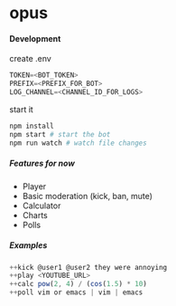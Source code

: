 # opus

#### Development
create .env

```js
TOKEN=<BOT_TOKEN>
PREFIX=<PREFIX_FOR_BOT>
LOG_CHANNEL=<CHANNEL_ID_FOR_LOGS>
```
start it
```bash
npm install
npm start # start the bot
npm run watch # watch file changes
```

##### Features for now
* Player
* Basic moderation (kick, ban, mute)
* Calculator
* Charts
* Polls

##### Examples
```js
++kick @user1 @user2 they were annoying
++play <YOUTUBE_URL>
++calc pow(2, 4) / (cos(1.5) * 10)
++poll vim or emacs | vim | emacs
```
